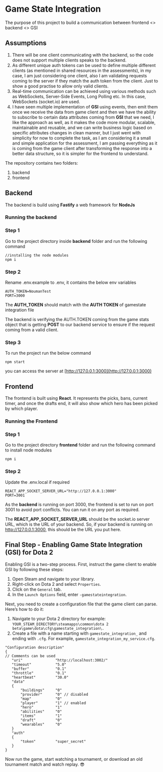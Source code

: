 # Game State Integration
The purpose of this project to build a communication between frontend <> backend <> GSI

## Assumptions

1. There will be one client communicating with the backend, so the code does not support multiple clients speaks to the backend.
2. As different unique auth tokens can be used to define multiple different clients (as mentioned in shared resources in the assessments), in my case, I am just considering one client, also I am validating requests coming to the server if they match the auth token from the client. Just to show a good practise to allow only valid clients.
3. Real-time communication can be achieved using various methods such as WebSockets, Server-Side Events, Long Polling etc. In this case, WebSockets (socket.io) are used.
4. I have seen multiple implementation of **GSI** using events, then emit them once we receive the data from game client and then we have the ability to subscribe to certain data attributes coming from **GSI** that we need, I like the approach as well, as it makes the code more modular, scalable, maintainable and reusable, and we can write business logic based on specific attributes changes in clean manner, but I just went with simplicity for now to complete the task, as I am considering it a small and simple application for the assessment, I am passing everything as it is coming from the game client after transforming the response into a better data structure, so it is simpler for the frontend to understand.

The repository contains two folders:
1. backend
2. frontend

## Backend

The backend is build using **Fastify** a web framework for **NodeJs**

### Running the backend

### Step 1

Go to the project directory inside **backend** folder and run the following command

```
//installing the node modules
npm i
```
### Step 2

Rename .env.example to .env, it contains the below env variables

```
AUTH_TOKEN=NoumanTest
PORT=3000
```

The **AUTH_TOKEN** should match with the **AUTH TOKEN** of gamestate integration file

The backend is verifying the AUTH.TOKEN coming from the game stats object 
that is getting **POST** to our backend service
to ensure if the request coming from a valid client.

### Step 3

To run the project run the below command
```
npm start
```

you can access the server at [http://127.0.0.1:3000](http://127.0.0.1:3000)

## Frontend

The frontend is built using **React**. It represents the picks, bans, current timer, and once the drafts end, it will also show which hero has been picked by which player.

### Running the Frontend

### Step 1
Go to the project directory **frontend** folder and run the following command to install node modules
```
npm i
```

### Step 2

Update the .env.local if required

```
REACT_APP_SOCKET_SERVER_URL="http://127.0.0.1:3000"
PORT=3001
```

As the **backend** is running on port 3000, the frontend is set to run on port 3001 to avoid port conflicts. You can run it on any port as required.

The **REACT_APP_SOCKET_SERVER_URL** should be the socket.io server URL, which is the URL of your backend. So, if your backend is running on http://127.0.0.1:3000, this should be the URL you put here.

## Final Step - Enabling Game State Integration (GSI) for Dota 2

Enabling GSI is a two-step process. First, instruct the game client to enable GSI by following these steps:

1. Open Steam and navigate to your library.
2. Right-click on Dota 2 and select `Properties`.
3. Click on the `General` tab.
4. In the `Launch Options` field, enter `-gamestateintegration`.

Next, you need to create a configuration file that the game client can parse. Here’s how to do it:

1. Navigate to your Dota 2 directory for example: `YOUR_STEAM_DIRECTORY\steamapps\common\dota 2 beta\game\dota\cfg\gamestate_integration\.`
2. Create a file with a name starting with `gamestate_integration_` and ending with `.cfg`. For example, `gamestate_integration_my_service.cfg`.

```
"Configuration description"
{
// Comments can be used
   "uri"               "http://localhost:3002/"
   "timeout"           "5.0"
   "buffer"            "0.1"
   "throttle"          "0.1"
   "heartbeat"         "30.0"
   "data"
   {
       "buildings"     "0"
       "provider"      "0" // disabled
       "map"           "0"
       "player"        "1" // enabled
       "hero"          "1"
       "abilities"     "0"
       "items"         "1"
       "draft"         "0"
       "wearables"     "0"
   }
   "auth"
   {
       "token"         "super_secret"
   }
}
```

Now run the game, start watching a tournament, or download an old tournament match and watch replay. :sunglasses:

